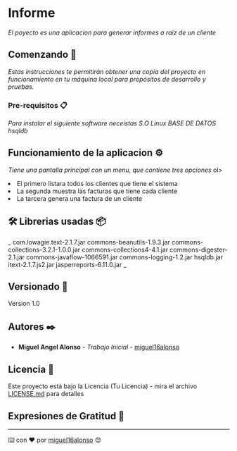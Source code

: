 # Informe
_El poyecto es una aplicacion para generar informes a raiz de un cliente_

## Comenzando 🚀

_Estas instrucciones te permitirán obtener una copia del proyecto en funcionamiento en tu máquina local para propósitos de desarrollo y pruebas._

### Pre-requisitos 📋

_Para instalar el siguiente software neceistas S.O Linux_
_BASE DE DATOS hsqldb_

## Funcionamiento de la aplicacion ⚙️

_Tiene una pantalla principal con un menu, que contiene tres opciones_
ol>
  <li>El primero listara todos los clientes que tiene el sistema</li>
  <li>La segunda muestra las facturas que tiene cada cliente</li>
  <li>La tarcera genera una factura de un cliente</li>
</ol>

## 🛠️ Librerias usadas 📦

_ com.lowagie.text-2.1.7.jar
commons-beanutils-1.9.3.jar
commons-collections-3.2.1-1.0.0.jar
commons-collections4-4.1.jar
commons-digester-2.1.jar
commons-javaflow-1066591.jar
commons-logging-1.2.jar
hsqldb.jar
itext-2.1.7.js2.jar
jasperreports-6.11.0.jar
_

## Versionado 📌

Version 1.0

## Autores ✒️

* **Miguel Angel Alonso** - *Trabajo Inicial* - [miguel16alonso](https://github.com/miguel16alonso)

## Licencia 📄

Este proyecto está bajo la Licencia (Tu Licencia) - mira el archivo [LICENSE.md](LICENSE.md) para detalles

## Expresiones de Gratitud 🎁

---
⌨️ con ❤️ por [miguel16alonso](https://github.com/miguel16alonso) 😊
